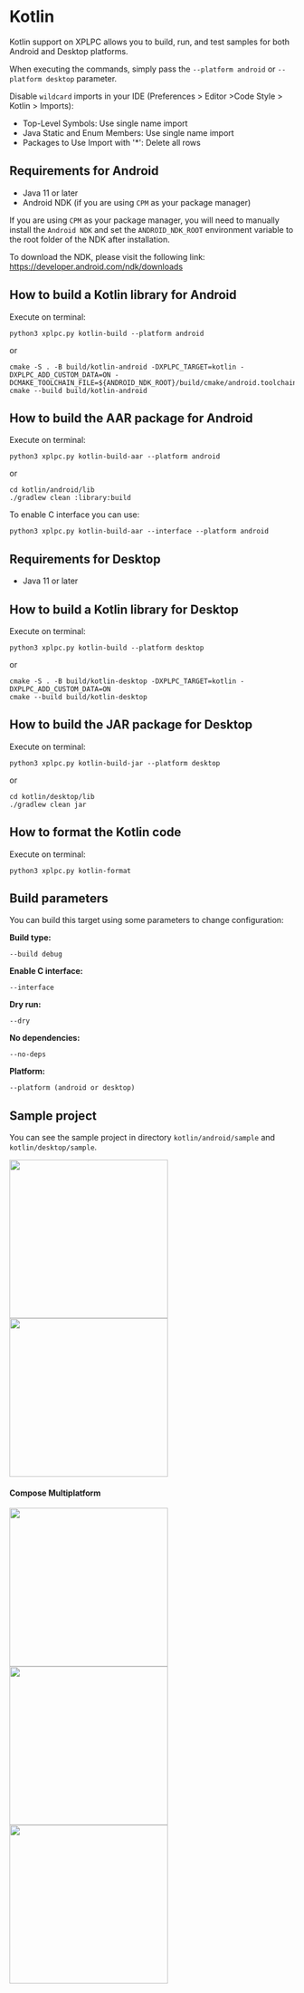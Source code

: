 # Kotlin

Kotlin support on XPLPC allows you to build, run, and test samples for both Android and Desktop platforms.

When executing the commands, simply pass the `--platform android` or `--platform desktop` parameter.

Disable `wildcard` imports in your IDE (Preferences > Editor >Code Style > Kotlin > Imports):

*   Top-Level Symbols: Use single name import
*   Java Static and Enum Members: Use single name import
*   Packages to Use Import with '\*': Delete all rows

## Requirements for Android

*   Java 11 or later
*   Android NDK (if you are using `CPM` as your package manager)

If you are using `CPM` as your package manager, you will need to manually install the `Android NDK` and set the `ANDROID_NDK_ROOT` environment variable to the root folder of the NDK after installation.

To download the NDK, please visit the following link: https://developer.android.com/ndk/downloads

## How to build a Kotlin library for Android

Execute on terminal:

    python3 xplpc.py kotlin-build --platform android

or

    cmake -S . -B build/kotlin-android -DXPLPC_TARGET=kotlin -DXPLPC_ADD_CUSTOM_DATA=ON -DCMAKE_TOOLCHAIN_FILE=${ANDROID_NDK_ROOT}/build/cmake/android.toolchain.cmake
    cmake --build build/kotlin-android

## How to build the AAR package for Android

Execute on terminal:

    python3 xplpc.py kotlin-build-aar --platform android

or

    cd kotlin/android/lib
    ./gradlew clean :library:build

To enable C interface you can use:

    python3 xplpc.py kotlin-build-aar --interface --platform android

## Requirements for Desktop

*   Java 11 or later

## How to build a Kotlin library for Desktop

Execute on terminal:

    python3 xplpc.py kotlin-build --platform desktop

or

    cmake -S . -B build/kotlin-desktop -DXPLPC_TARGET=kotlin -DXPLPC_ADD_CUSTOM_DATA=ON
    cmake --build build/kotlin-desktop

## How to build the JAR package for Desktop

Execute on terminal:

    python3 xplpc.py kotlin-build-jar --platform desktop

or

    cd kotlin/desktop/lib
    ./gradlew clean jar

## How to format the Kotlin code

Execute on terminal:

    python3 xplpc.py kotlin-format

## Build parameters

You can build this target using some parameters to change configuration:

**Build type:**

    --build debug

**Enable C interface:**

    --interface

**Dry run:**

    --dry

**No dependencies:**

    --no-deps

**Platform:**

    --platform (android or desktop)

## Sample project

You can see the sample project in directory `kotlin/android/sample` and `kotlin/desktop/sample`.

<img width="280" src="https://github.com/xplpc/xplpc/blob/main/extras/images/screenshot-android.png?raw=true">

<img width="280" src="https://github.com/xplpc/xplpc/blob/main/extras/images/screenshot-android2.png?raw=true">

#### Compose Multiplatform

<img width="280" src="https://github.com/xplpc/xplpc/blob/main/extras/images/screenshot-kotlin-cmp-macos.png?raw=true">

<img width="280" src="https://github.com/xplpc/xplpc/blob/main/extras/images/screenshot-kotlin-cmp-windows.png?raw=true">

<img width="280" src="https://github.com/xplpc/xplpc/blob/main/extras/images/screenshot-kotlin-cmp-linux.png?raw=true">
